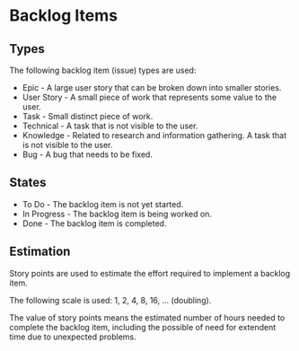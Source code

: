# Backlog Items #
## Types ##

The following backlog item (issue) types are used:

* Epic - A large user story that can be broken down into smaller stories.
* User Story - A small piece of work that represents some value to the user.
* Task - Small distinct piece of work.
* Technical - A task that is not visible to the user.
* Knowledge - Related to research and information gathering. A task that is not visible to the user.
* Bug - A bug that needs to be fixed.

## States ##

* To Do - The backlog item is not yet started.
* In Progress - The backlog item is being worked on.
* Done - The backlog item is completed.

## Estimation ##

Story points are used to estimate the effort required to implement a backlog item. 

The following scale is used:
1, 2, 4, 8, 16, ... (doubling).

The value of story points means the estimated number of hours needed to complete the backlog item, including the possible of need for extendent time due to unexpected problems.